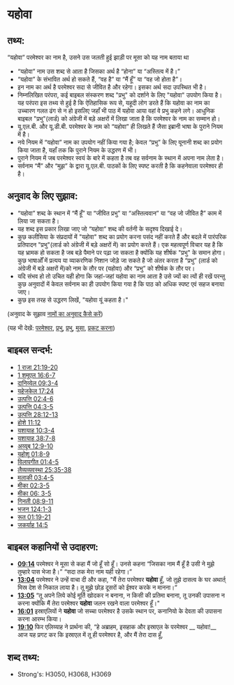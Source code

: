 # यहोवा #

## तथ्य: ##

“यहोवा” परमेश्वर का नाम है, उसने उस जलती हुई झाड़ी पर मूसा को यह नाम बताया था 

* “यहोवा” नाम उस शब्द से आता है जिसका अर्थ है “होना” या “अस्तित्व में है।”
* “यहोवा” के संभावित अर्थ हो सकते हैं, “वह है” या “मैं हूँ” या “वह जो होता है”।
* इन नाम का अर्थ है परमेश्वर सदा से जीवित है और रहेगा। इसका अर्थ सदा उपस्थित भी है।
* निम्नलिखित परंपरा, कई बाइबल संस्करण शब्द "प्रभु" को दर्शाने के लिए "यहोवा" उपयोग किया है। यह परंपरा इस तथ्य से हुई है कि ऐतिहासिक रूप से, यहूदी लोग डरते हैं कि यहोवा का नाम का उच्चारण गलत ढंग से न हो इसलिए जहाँ भी पाठ में यहोवा आया वहां वे प्रभु कहने लगे। आधुनिक बाइबल "प्रभु"(लार्ड) को अंग्रेजी में बड़े अक्षरों में लिखा जाता है कि परमेश्वर के नाम का सम्मान हो।
* यू.एल.बी. और यू.डी.बी. परमेश्वर के नाम को “यहोवा” ही लिखते हैं जैसा इब्रानी भाषा के पुराने नियम में है।
* नये नियम में “यहोवा” नाम का उपयोग नहीं किया गया है; केवल “प्रभु” के लिए यूनानी शब्द का प्रयोग किया जाता है, यहाँ तक कि पुराने नियम के उद्धरण में भी।
* पुराने नियम में जब परमेश्वर स्वयं के बारे में कहता है तब वह सर्वनाम के स्थान में अपना नाम लेता है।
* सर्वनाम “मैं” और “मुझ” के द्वारा यू.एल.बी. पाठकों के लिए स्पष्ट करती है कि कहनेवाला परमेश्वर ही है।

## अनुवाद के लिए सुझाव: ##

* “यहोवा” शब्द के स्थान में “मैं हूँ” या “जीवित प्रभु” या “अस्तित्ववान” या “वह जो जीवित है” काम में लिया जा सकता है।
* यह शब्द इस प्रकार लिखा जाए जो “यहोवा” शब्द की वर्तनी के सदृश्य दिखाई दे।
* कुछ कलीसिया के संप्रदायों में "यहोवा" शब्द का प्रयोग करना पसंद नहीं करते हैं और बदले में पारंपरिक प्रतिपादन "प्रभु"(लार्ड को अंग्रेजी में बड़े अक्षरों में) का प्रयोग करते हैं। एक महत्वपूर्ण विचार यह है कि यह भ्रामक हो सकता है जब बड़े पैमाने पर पढ़ा जा सकता है क्योंकि यह शीर्षक "प्रभु" के समान होगा। कुछ भाषाओँ में प्रत्यय या व्याकरणिक निशान जोड़े जा सकते है जो अंतर करता है “प्रभु” (लार्ड को अंग्रेजी में बड़े अक्षरों में)को नाम के तौर पर (यहोवा) और “प्रभु” को शीर्षक के तौर पर।
* यदि संभव हो तो उचित यही होगा कि जहां-जहां यहोवा का नाम आता है उसे ज्यों का त्यों ही रखें परन्तु कुछ अनुवादों में केवल सर्वनाम का ही उपयोग किया गया है कि पाठ को अधिक स्पष्ट एवं सहज बनाया जाए।
* कुछ इस तरह से उद्धरण लिखें, "यहोवा यूं कहता है।"

(अनुवाद के सुझाव [नामों का अनुवाद कैसे करें](rc://hi/ta/man/translate/translate-names))

(यह भी देखें: [परमेश्वर](../kt/god.md), [प्रभु](../kt/lord.md), [प्रभु](../kt/lordgod.md), [मूसा](../names/moses.md), [प्रकट करना](../kt/reveal.md))

## बाइबल सन्दर्भ: ##

* [1 राजा 21:19-20](rc://hi/tn/help/1ki/21/19)
* [1 शमूएल 16:6-7](rc://hi/tn/help/1sa/16/06)
* [दानिय्येल 09:3-4](rc://hi/tn/help/dan/09/03)
* [यहेजकेल 17:24](rc://hi/tn/help/ezk/17/24)
* [उत्पत्ति 02:4-6](rc://hi/tn/help/gen/02/04)
* [उत्पत्ति 04:3-5](rc://hi/tn/help/gen/04/03)
* [उत्पत्ति 28:12-13](rc://hi/tn/help/gen/28/12)
* [होशे 11:12](rc://hi/tn/help/hos/11/12)
* [यशायाह 10:3-4](rc://hi/tn/help/isa/10/03)
* [यशायाह 38:7-8](rc://hi/tn/help/isa/38/07)
* [अय्यूब 12:9-10](rc://hi/tn/help/job/12/09)
* [यहोशू 01:8-9](rc://hi/tn/help/jos/01/08)
* [विलापगीत 01:4-5](rc://hi/tn/help/lam/01/04)
* [लैव्यव्यवस्था 25:35-38](rc://hi/tn/help/lev/25/35)
* [मलाकी 03:4-5](rc://hi/tn/help/mal/03/04)
* [मीका 02:3-5](rc://hi/tn/help/mic/02/03)
* [मीका 06: 3-5](rc://hi/tn/help/mic/06/03)
* [गिनती 08:9-11](rc://hi/tn/help/num/08/09)
* [भजन 124:1-3](rc://hi/tn/help/psa/124/001)
* [रूत 01:19-21](rc://hi/tn/help/rut/01/19)
* [जकर्याह 14:5](rc://hi/tn/help/zec/14/05)

## बाइबल कहानियों से उदाहरण: ##

* __[09:14](rc://hi/tn/help/obs/09/14)__ परमेश्वर ने मूसा से कहा मैं जो हूँ सो हूँ। उनसे कहना “जिसका नाम मैं हूँ है उसी ने मुझे तुम्हारे पास भेजा है।” “सदा तक मेरा नाम यही रहेगा।”
* __[13:04](rc://hi/tn/help/obs/13/04)__ परमेश्वर ने उन्हें वाचा दी और कहा, "मैं तेरा परमेश्वर __यहोवा__ हूँ, जो तुझे दासत्व के घर अथार्त् मिस्र देश से निकाल लाया है। तू मुझे छोड़ दूसरों को ईश्वर करके न मानना।”
* __[13:05](rc://hi/tn/help/obs/13/05)__ “तू अपने लिये कोई मूर्ति खोदकर न बनाना, न किसी की प्रतिमा बनाना, तू उनकी उपासना न करना क्योंकि मैं तेरा परमेश्वर __यहोवा__ जलन रखने वाला परमेश्वर हूँ।"
* __[16:01](rc://hi/tn/help/obs/16/01)__ इस्राएलियों ने __यहोवा__ जो सच्चा परमेश्वर है उसके स्थान पर, कनानियो के देवता की उपासना करना आरम्भ किया।
* __[19:10](rc://hi/tn/help/obs/19/10)__ फिर एलिय्याह ने प्रार्थना की,  “हे अब्राहम, इसहाक और इस्राएल के परमेश्वर __ यहोवा!__  आज यह प्रगट कर कि इस्राएल में तू ही परमेश्वर है, और मैं तेरा दास हूँ,

## शब्द तथ्य: ##

* Strong's: H3050, H3068, H3069
